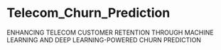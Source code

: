 # Telecom_Churn_Prediction
ENHANCING TELECOM CUSTOMER RETENTION THROUGH MACHINE LEARNING AND DEEP LEARNING-POWERED CHURN PREDICTION
